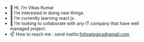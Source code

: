 - 👋 Hi, I’m Vikas Kumar
- 👀 I’m interested in doing new things.
- 🌱 I’m currently learning react js
- 💞️ I’m looking to collaborate with any IT company that have well managed project.
- 📫 How to reach me : send mailto:followlogics@gmail.com

